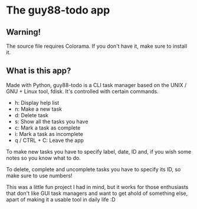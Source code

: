 # The guy88-todo app
## Warning!
The source file requires Colorama. If you don't have it, make sure to install it.

What is this app?
----------

Made with Python, guy88-todo is a CLI task manager based on the UNIX / GNU + Linux tool, fdisk. It's controlled with certain commands.
- h: Display help list
- n: Make a new task
- d: Delete task
- s: Show all the tasks you have
- c: Mark a task as complete
- i: Mark a task as incomplete
- q / CTRL + C: Leave the app

To make new tasks you have to specify label, date, ID and, if you wish some notes so you know what to do.

To delete, complete and uncomplete tasks you have to specify its ID, so make sure to use numbers!

This was a little fun project I had in mind, but it works for those enthusiasts that don't like GUI task managers and want to get ahold of something else, apart of making it a usable tool in daily life :D

